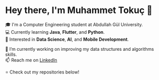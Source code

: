 # Hey there, I'm Muhammet Tokuç 👋

🎓 I'm a Computer Engineering student at Abdullah Gül University.  
💻 Currently learning **Java**, **Flutter**, and **Python**.  
🚀 Interested in **Data Science**, **AI**, and **Mobile Development**.  

🌱 I’m currently working on improving my data structures and algorithms skills.  
📫 Reach me on [LinkedIn](https://www.linkedin.com/in/muhammet-tokuc-77576032a/)

⭐ Check out my repositories below!

